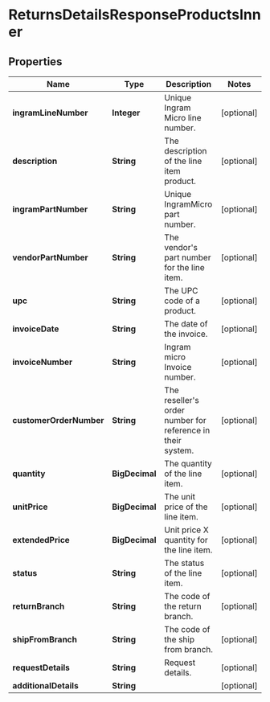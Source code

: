 

# ReturnsDetailsResponseProductsInner


## Properties

| Name | Type | Description | Notes |
|------------ | ------------- | ------------- | -------------|
|**ingramLineNumber** | **Integer** | Unique Ingram Micro line number. |  [optional] |
|**description** | **String** | The description of the line item product. |  [optional] |
|**ingramPartNumber** | **String** | Unique IngramMicro part number. |  [optional] |
|**vendorPartNumber** | **String** | The vendor&#39;s part number for the line item. |  [optional] |
|**upc** | **String** | The UPC code of a product. |  [optional] |
|**invoiceDate** | **String** | The date of the invoice. |  [optional] |
|**invoiceNumber** | **String** | Ingram micro Invoice number. |  [optional] |
|**customerOrderNumber** | **String** | The reseller&#39;s order number for reference in their system. |  [optional] |
|**quantity** | **BigDecimal** | The quantity of the line item. |  [optional] |
|**unitPrice** | **BigDecimal** | The unit price of the line item. |  [optional] |
|**extendedPrice** | **BigDecimal** | Unit price X quantity for the line item. |  [optional] |
|**status** | **String** | The status of the line item. |  [optional] |
|**returnBranch** | **String** | The code of the return branch. |  [optional] |
|**shipFromBranch** | **String** | The code of the ship from branch. |  [optional] |
|**requestDetails** | **String** | Request details. |  [optional] |
|**additionalDetails** | **String** |  |  [optional] |



